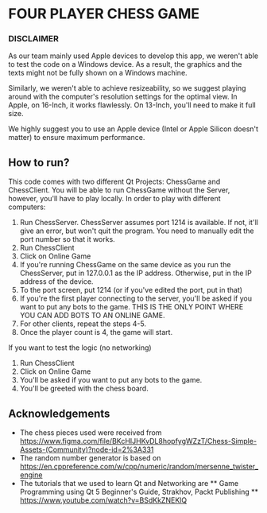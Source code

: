 # FOUR PLAYER CHESS GAME

### DISCLAIMER
As our team mainly used Apple devices to develop this app, we weren't able to test the code on a Windows device. As a result, the graphics and the texts might not be fully shown on a Windows machine. 

Similarly, we weren't able to achieve resizeability, so we suggest playing around with the computer's resolution settings for the optimal view. In Apple, on 16-Inch, it works flawlessly. On 13-Inch, you'll need to make it full size.

We highly suggest you to use an Apple device (Intel or Apple Silicon doesn't matter) to ensure maximum performance.

## How to run? 
This code comes with two different Qt Projects: ChessGame and ChessClient. You will be able to run ChessGame without the Server, however, you'll have to play locally. In order to play with different computers: 
1) Run ChessServer.  ChessServer assumes port 1214 is available. If not, it'll give an error, but won't quit the program. You need to manually edit the port number so that it works. 
2) Run ChessClient
3) Click on Online Game
4) If you're running ChessGame on the same device as you run the ChessServer, put in 127.0.0.1 as the IP address. Otherwise, put in the IP address of the device. 
5) To the port screen, put 1214 (or if you've edited the port, put in that)
6) If you're the first player connecting to the server, you'll be asked if you want to put any bots to the game. THIS IS THE ONLY POINT WHERE YOU CAN ADD BOTS TO AN ONLINE GAME.
7) For other clients, repeat the steps 4-5. 
8) Once the player count is 4, the game will start. 

If you want to test the logic (no networking) 
1) Run ChessClient
2) Click on Online Game
3) You'll be asked if you want to put any bots to the game. 
4) You'll be greeted with the chess board.


## Acknowledgements
* The chess pieces used were received from https://www.figma.com/file/BKcHIJHKvDL8hopfygWZzT/Chess-Simple-Assets-(Community)?node-id=2%3A331
* The random number generator is based on https://en.cppreference.com/w/cpp/numeric/random/mersenne_twister_engine
* The tutorials that we used to learn Qt and Networking are
** Game Programming using Qt 5 Beginner's Guide, Strakhov, Packt Publishing
** https://www.youtube.com/watch?v=BSdKkZNEKlQ
